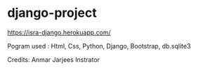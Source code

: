# django-project
https://isra-django.herokuapp.com/

Pogram used :
Html,
Css,
Python,
Django,
Bootstrap,
db.sqlite3

Credits:
Anmar Jarjees Instrator
